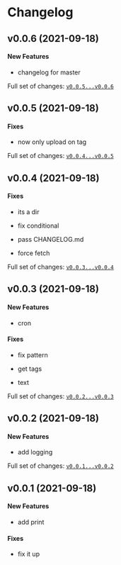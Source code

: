 Changelog
=========

v0.0.6 (2021-09-18)
-------------------

#### New Features

-   changelog for master

Full set of changes:
[`v0.0.5...v0.0.6`](https://github.com/nialov/python-changelog/compare/v0.0.5...v0.0.6)

v0.0.5 (2021-09-18)
-------------------

#### Fixes

-   now only upload on tag

Full set of changes:
[`v0.0.4...v0.0.5`](https://github.com/nialov/python-changelog/compare/v0.0.4...v0.0.5)

v0.0.4 (2021-09-18)
-------------------

#### Fixes

-   its a dir

-   fix conditional

-   pass CHANGELOG.md

-   force fetch

Full set of changes:
[`v0.0.3...v0.0.4`](https://github.com/nialov/python-changelog/compare/v0.0.3...v0.0.4)

v0.0.3 (2021-09-18)
-------------------

#### New Features

-   cron

#### Fixes

-   fix pattern

-   get tags

-   text

Full set of changes:
[`v0.0.2...v0.0.3`](https://github.com/nialov/python-changelog/compare/v0.0.2...v0.0.3)

v0.0.2 (2021-09-18)
-------------------

#### New Features

-   add logging

Full set of changes:
[`v0.0.1...v0.0.2`](https://github.com/nialov/python-changelog/compare/v0.0.1...v0.0.2)

v0.0.1 (2021-09-18)
-------------------

#### New Features

-   add print

#### Fixes

-   fix it up
